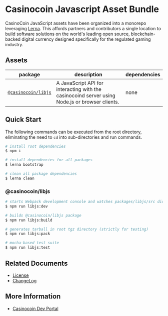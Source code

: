 # Casinocoin Javascript Asset Bundle

CasinoCoin JavaScript assets have been organized into a monorepo leveraging [Lerna](https://github.com/lerna/lerna). This affords partners and contributors a single location to build software solutions on the world's leading open source, blockchain-backed digital currency designed specifically for the regulated gaming industry.

## Assets

| package                  | description                                                                                                                                                               | dependencies                                                                            |
| ---                      | ---                                                                                                                                                                       | ---                                                                                     |
| [`@casinocoin/libjs`](./packages/libjs)      | A JavaScript API for interacting with the casinocoind server using Node.js or browser clients.                                                        | none                                                                                    |

## Quick Start

The following commands can be executed from the root directory, eliminating the need to `cd` into sub-directories and run commands.

```bash
# install root dependencies
$ npm i

# install dependencies for all packages
$ lerna bootstrap

# clean all package dependencies
$ lerna clean
```

### @casinocoin/libjs

```bash
# starts Webpack development console and watches packages/libjs/src directory
$ npm run libjs:dev

# builds @casinocoin/libjs package
$ npm run libjs:build

# generates tarball in root tgz directory (strictly for testing)
$ npm run libjs:pack

# mocha-based test suite
$ npm run libjs:test
```

## Related Documents

+ [License](LICENSE)
+ [ChangeLog](CHANGELOG.md)

## More Information

+ [Casinocoin Dev Portal](https://casinocoin.org/build/)